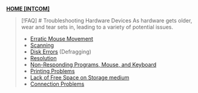 **[HOME [INTCOM]](INTCOM11.md#^MIDCH6)**

>[!FAQ] # Troubleshooting Hardware Devices
>As hardware gets older, wear and tear sets in, leading to a variety of potential issues.
>- [Erratic Mouse Movement](Erratic%20Mouse%20Movement.md)
>- [Scanning](Troubleshooting%20Scanning.md)
>- [Disk Errors](Defraggin.md) (Defragging)
>- [Resolution](Troubleshooting%20Resolution.md)
>- [Non-Responding Programs, Mouse, and Keyboard](Non-Responding%20Programs,%20Mouse,%20and%20Keyboard.md)
>- [Printing Problems](Printing%20Problems.md)
>- [Lack of Free Space on Storage medium](Lack%20of%20Free%20Space%20on%20Storage%20Medium.md)
>- [Connection Problems](Connection%20Problems.md)